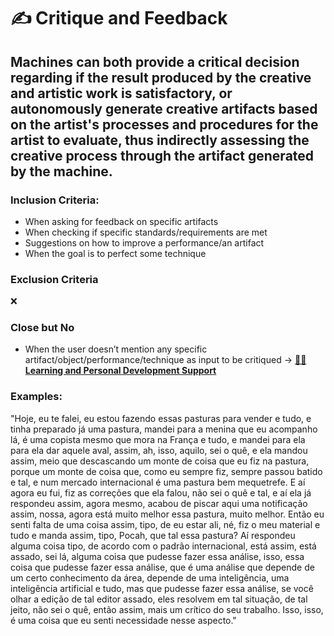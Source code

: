 # ✍ Critique and Feedback

## Machines can both provide a critical decision regarding if the result produced by the creative and artistic work is satisfactory, or autonomously generate creative artifacts based on the artist's processes and procedures for the artist to evaluate, thus indirectly assessing the creative process through the artifact generated by the machine.

### Inclusion Criteria:

* When asking for feedback on specific artifacts
* When checking if specific standards/requirements are met
* Suggestions on how to improve a performance/an artifact
* When the goal is to perfect some technique

### Exclusion Criteria

❌

### Close but No

* When the user doesn’t mention any specific artifact/object/performance/technique as input to be critiqued → [👨‍🏫 **Learning and Personal Development Support**](learning-and-personal-development-support.md "mention")

### Examples:

"Hoje, eu te falei, eu estou fazendo essas pasturas para vender e tudo, e tinha preparado já uma pastura, mandei para a menina que eu acompanho lá, é uma copista mesmo que mora na França e tudo, e mandei para ela para ela dar aquele aval, assim, ah, isso, aquilo, sei o quê, e ela mandou assim, meio que descascando um monte de coisa que eu fiz na pastura, porque um monte de coisa que, como eu sempre fiz, sempre passou batido e tal, e num mercado internacional é uma pastura bem mequetrefe. E aí agora eu fui, fiz as correções que ela falou, não sei o quê e tal, e aí ela já respondeu assim, agora mesmo, acabou de piscar aqui uma notificação assim, nossa, agora está muito melhor essa pastura, muito melhor. Então eu senti falta de uma coisa assim, tipo, de eu estar ali, né, fiz o meu material e tudo e manda assim, tipo, Pocah, que tal essa pastura? Aí respondeu alguma coisa tipo, de acordo com o padrão internacional, está assim, está assado, sei lá, alguma coisa que pudesse fazer essa análise, isso, essa coisa que pudesse fazer essa análise, que é uma análise que depende de um certo conhecimento da área, depende de uma inteligência, uma inteligência artificial e tudo, mas que pudesse fazer essa análise, se você olhar a edição de tal editor assado, eles resolvem em tal situação, de tal jeito, não sei o quê, então assim, mais um crítico do seu trabalho. Isso, isso, é uma coisa que eu senti necessidade nesse aspecto."
